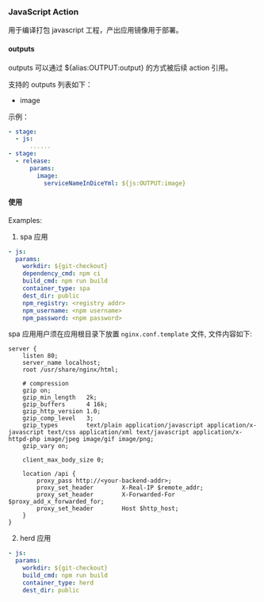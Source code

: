 ### JavaScript Action

用于编译打包 javascript 工程，产出应用镜像用于部署。

#### outputs

outputs 可以通过 ${alias:OUTPUT:output} 的方式被后续 action 引用。

支持的 outputs 列表如下：

- image

示例：

```yaml
- stage:
  - js:
      ......
- stage:
  - release:
      params:
        image: 
          serviceNameInDiceYml: ${js:OUTPUT:image}
```

#### 使用

Examples:

1. spa 应用

```yml
- js:
  params:
    workdir: ${git-checkout}
    dependency_cmd: npm ci
    build_cmd: npm run build
    container_type: spa
    dest_dir: public
    npm_registry: <registry addr>
    npm_username: <npm username>
    npm_password: <npm password>
```

spa 应用用户须在应用根目录下放置 `nginx.conf.template` 文件, 文件内容如下:

```
server {
    listen 80;
    server_name localhost;
    root /usr/share/nginx/html;

    # compression
    gzip on;
    gzip_min_length   2k;
    gzip_buffers      4 16k;
    gzip_http_version 1.0;
    gzip_comp_level   3;
    gzip_types        text/plain application/javascript application/x-javascript text/css application/xml text/javascript application/x-httpd-php image/jpeg image/gif image/png;
    gzip_vary on;

    client_max_body_size 0;

    location /api {
        proxy_pass http://<your-backend-addr>;
        proxy_set_header        X-Real-IP $remote_addr;
        proxy_set_header        X-Forwarded-For $proxy_add_x_forwarded_for;
        proxy_set_header        Host $http_host;
    }
}
```

2. herd 应用

```yml
- js:
  params:
    workdir: ${git-checkout}
    build_cmd: npm run build
    container_type: herd
    dest_dir: public
```
